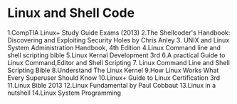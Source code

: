 # Linux and Shell Code
1.CompTIA Linux+ Study Guide Exams (2013)
2.The Shellcoder's Handbook: Discovering and Exploiting Security Holes by Chris Anley
3. UNIX and Linux System Administration Handbook, 4th Edition
4.Linux Command line and shell scripting bible
5.Linux Kernal Development 3rd
6.A practical Guide to Linux Command,Editor and Shell Scripting
7. Linux Command Line and Shell Scripting Bible
8.Understand The Linux Kernel
9.How Linux Works What Every Superuser Should Know
10.Linux+ Guide to Linux Certification 3rd
11.Linux Bible 2013
12.Linux Fundamental by Paul Cobbaut
13.Linux in a nutshell
14.Linux System Programming